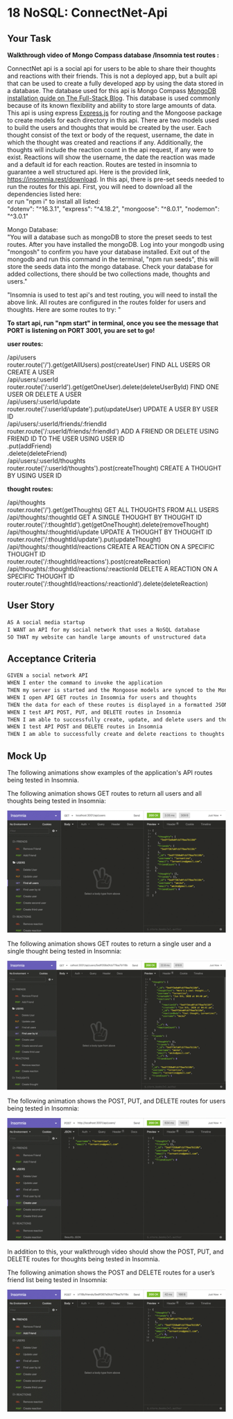 # 18 NoSQL: ConnectNet-Api

## Your Task

**Walkthrough video of Mongo Compass database /Insomnia test routes :**

ConnectNet api is a social api for users to be able to share their thoughts and reactions with their friends. This is not a deployed app, but a built api that can be used to create a fully developed app by using the data stored in a database. The database used for this api is Mongo Compass [MongoDB installation guide on The Full-Stack Blog](https://coding-boot-camp.github.io/full-stack/mongodb/how-to-install-mongodb). This database is used commonly because of its known flexibility and ability to store large amounts of data. This api is using express [Express.js](https://www.npmjs.com/package/express) for routing and the Mongoose package to create models for each directory in this api. There are two models used to build the users and thoughts that would be created by the user. Each thought consist of the text or body of the request, username, the date in which the thought was created and reactions if any. Additionally, the thoughts will include the reaction count in the api request, if any were to exist. Reactions will show the username, the date the reaction was made and a default id for each reaction. Routes are tested in insomnia to guarantee a well structured api. Here is the provided link, https://insomnia.rest/download. In this api, there is pre-set seeds needed to run the routes for this api. First, you will need to download all the dependencies listed here: 
<br> or run "npm i" to install all listed: <br>
"dotenv": "^16.3.1",
    "express": "^4.18.2",
    "mongoose": "^8.0.1",
    "nodemon": "^3.0.1"

Mongo Database: <br>
  "You will a database such as mongoDB to store the preset seeds to test routes. After you have installed the mongoDB. Log into your mongodb using "mongosh" to confirm you have your database installed. Exit out of the mongodb and run this command in the terminal, "npm run seeds", this will store the seeds data into the mongo database. Check your database for added collections, there should be two collections made, thoughts and users." 

"Insomnia is used to test api's and test routing, you will need to install the above link. All routes are configured in the routes folder for users and thoughts. Here are some routes to try: "

**To start api, run "npm start" in terminal, once you see the message that PORT is listening on PORT 3001, you are set to go!**

**user routes:**  

/api/users <br>
router.route('/').get(getAllUsers).post(createUser)  FIND ALL USERS OR CREATE A USER <br>
/api/users/:userId <br>
router.route('/:userId').get(getOneUser).delete(deleteUserById) FIND ONE USER OR DELETE A USER <br>
/api/users/:userId/update <br>
router.route('/:userId/update').put(updateUser) UPDATE A USER BY USER ID <br>
/api/users/:userId/friends/:friendId <br>
router.route('/:userId/friends/:friendId') ADD A FRIEND OR DELETE USING FRIEND ID TO THE USER USING USER ID <br>
  .put(addFriend) <br>
  .delete(deleteFriend) <br>
/api/users/:userId/thoughts <br>
router.route('/:userId/thoughts').post(createThought) CREATE A THOUGHT BY USING USER ID <br>

**thought routes:**

/api/thoughts <br>
router.route('/').get(getThoughts) GET ALL THOUGHTS FROM ALL USERS <br>
/api/thoughts/:thoughtId  GET A SINGLE THOUGHT BY THOUGHT ID <br>
router.route('/:thoughtId').get(getOneThought).delete(removeThought) <br>
/api/thoughts/:thoughtid/update UPDATE A THOUGHT BY THOUGHT ID  <br>
router.route('/:thoughtId/update').put(updateThought) <br>
/api/thoughts/:thoughtId/reactions CREATE A REACTION ON A SPECIFIC THOUGHT ID <br>
router.route('/:thoughtId/reactions').post(createReaction) <br>
/api/thoughts/:thoughtId/reactions/:reactionId  DELETE A REACTION ON A SPECIFIC THOUGHT ID <br>
router.route('/:thoughtId/reactions/:reactionId').delete(deleteReaction) <br>

## User Story

```md
AS A social media startup
I WANT an API for my social network that uses a NoSQL database
SO THAT my website can handle large amounts of unstructured data
```

## Acceptance Criteria

```md
GIVEN a social network API
WHEN I enter the command to invoke the application
THEN my server is started and the Mongoose models are synced to the MongoDB database
WHEN I open API GET routes in Insomnia for users and thoughts
THEN the data for each of these routes is displayed in a formatted JSON
WHEN I test API POST, PUT, and DELETE routes in Insomnia
THEN I am able to successfully create, update, and delete users and thoughts in my database
WHEN I test API POST and DELETE routes in Insomnia
THEN I am able to successfully create and delete reactions to thoughts and add and remove friends to a user’s friend list
```

## Mock Up

The following animations show examples of the application's API routes being tested in Insomnia.

The following animation shows GET routes to return all users and all thoughts being tested in Insomnia:

![Demo of GET routes to return all users and all thoughts being tested in Insomnia.](./Assets/18-nosql-homework-demo-01.gif)

The following animation shows GET routes to return a single user and a single thought being tested in Insomnia:

![Demo that shows GET routes to return a single user and a single thought being tested in Insomnia.](./Assets/18-nosql-homework-demo-02.gif)

The following animation shows the POST, PUT, and DELETE routes for users being tested in Insomnia:

![Demo that shows the POST, PUT, and DELETE routes for users being tested in Insomnia.](./Assets/18-nosql-homework-demo-03.gif)

In addition to this, your walkthrough video should show the POST, PUT, and DELETE routes for thoughts being tested in Insomnia.

The following animation shows the POST and DELETE routes for a user’s friend list being tested in Insomnia:

![Demo that shows the POST and DELETE routes for a user’s friend list being tested in Insomnia.](./Assets/18-nosql-homework-demo-04.gif)

